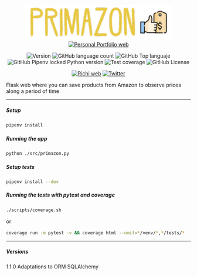 <div align="center">
<img src="./docs/static/img/logo_app.png" alt="drawing" width="400"/>
<a href="https://richionline-portfolio.nw.r.appspot.com"><img src="https://falken-home.herokuapp.com/static/home_project/img/falken_logo.png" width=50 alt="Personal Portfolio web"></a>

![Version](https://img.shields.io/badge/version-1.1.0-blue) ![GitHub language count](https://img.shields.io/github/languages/count/falken20/primazon) ![GitHub Top languaje](https://img.shields.io/github/languages/top/falken20/primazon) ![GitHub Pipenv locked Python version](https://img.shields.io/github/pipenv/locked/python-version/falken20/primazon?logo=python&logoColor=white) ![Test coverage](https://img.shields.io/badge/test%20coverage-0%25-green) ![GitHub License](https://img.shields.io/github/license/falken20/search_extensions)


[![Richi web](https://img.shields.io/badge/web-richionline-blue)](https://richionline-portfolio.nw.r.appspot.com) [![Twitter](https://img.shields.io/twitter/follow/richionline?style=social)](https://twitter.com/richionline)

</div>



Flask web where you can save products from Amazon to observe prices along a period of time

---

##### Setup

```bash
pipenv install
```

##### Running the app

```bash
python ./src/primazon.py
```

##### Setup tests

```bash
pipenv install --dev
```

##### Running the tests with pytest and coverage

```bash
./scripts/coverage.sh
```
or
```bash
coverage run -m pytest -v && coverage html --omit=*/venv/*,*/tests/*
```
---

##### Versions

1.1.0 Adaptations to ORM SQLAlchemy